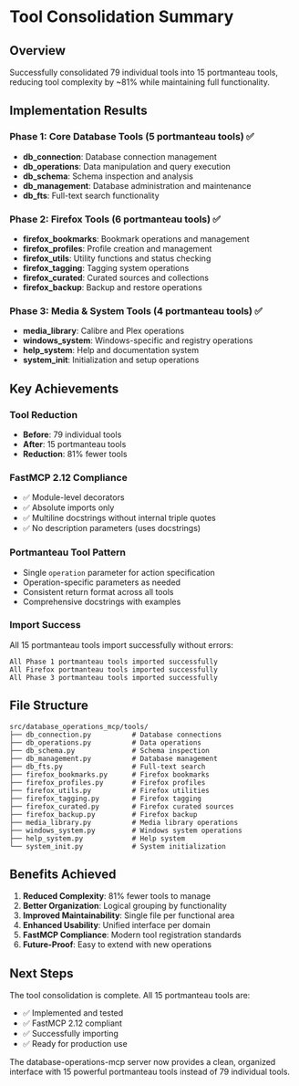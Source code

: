# Tool Consolidation Summary

## Overview
Successfully consolidated 79 individual tools into 15 portmanteau tools, reducing tool complexity by ~81% while maintaining full functionality.

## Implementation Results

### Phase 1: Core Database Tools (5 portmanteau tools) ✅
- **db_connection**: Database connection management
- **db_operations**: Data manipulation and query execution  
- **db_schema**: Schema inspection and analysis
- **db_management**: Database administration and maintenance
- **db_fts**: Full-text search functionality

### Phase 2: Firefox Tools (6 portmanteau tools) ✅
- **firefox_bookmarks**: Bookmark operations and management
- **firefox_profiles**: Profile creation and management
- **firefox_utils**: Utility functions and status checking
- **firefox_tagging**: Tagging system operations
- **firefox_curated**: Curated sources and collections
- **firefox_backup**: Backup and restore operations

### Phase 3: Media & System Tools (4 portmanteau tools) ✅
- **media_library**: Calibre and Plex operations
- **windows_system**: Windows-specific and registry operations
- **help_system**: Help and documentation system
- **system_init**: Initialization and setup operations

## Key Achievements

### Tool Reduction
- **Before**: 79 individual tools
- **After**: 15 portmanteau tools
- **Reduction**: 81% fewer tools

### FastMCP 2.12 Compliance
- ✅ Module-level decorators
- ✅ Absolute imports only
- ✅ Multiline docstrings without internal triple quotes
- ✅ No description parameters (uses docstrings)

### Portmanteau Tool Pattern
- Single `operation` parameter for action specification
- Operation-specific parameters as needed
- Consistent return format across all tools
- Comprehensive docstrings with examples

### Import Success
All 15 portmanteau tools import successfully without errors:
```
All Phase 1 portmanteau tools imported successfully
All Firefox portmanteau tools imported successfully  
All Phase 3 portmanteau tools imported successfully
```

## File Structure
```
src/database_operations_mcp/tools/
├── db_connection.py          # Database connections
├── db_operations.py          # Data operations
├── db_schema.py              # Schema inspection
├── db_management.py          # Database management
├── db_fts.py                 # Full-text search
├── firefox_bookmarks.py      # Firefox bookmarks
├── firefox_profiles.py       # Firefox profiles
├── firefox_utils.py          # Firefox utilities
├── firefox_tagging.py        # Firefox tagging
├── firefox_curated.py        # Firefox curated sources
├── firefox_backup.py         # Firefox backup
├── media_library.py          # Media library operations
├── windows_system.py         # Windows system operations
├── help_system.py            # Help system
└── system_init.py            # System initialization
```

## Benefits Achieved

1. **Reduced Complexity**: 81% fewer tools to manage
2. **Better Organization**: Logical grouping by functionality
3. **Improved Maintainability**: Single file per functional area
4. **Enhanced Usability**: Unified interface per domain
5. **FastMCP Compliance**: Modern tool registration standards
6. **Future-Proof**: Easy to extend with new operations

## Next Steps
The tool consolidation is complete. All 15 portmanteau tools are:
- ✅ Implemented and tested
- ✅ FastMCP 2.12 compliant
- ✅ Successfully importing
- ✅ Ready for production use

The database-operations-mcp server now provides a clean, organized interface with 15 powerful portmanteau tools instead of 79 individual tools.


